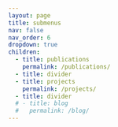 ```yaml
---
layout: page
title: submenus
nav: false
nav_order: 6
dropdown: true
children:
  - title: publications
    permalink: /publications/
  - title: divider
  - title: projects
    permalink: /projects/
  - title: divider
  # - title: blog
  #   permalink: /blog/
---
```

